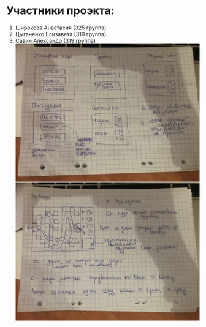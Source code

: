 # Участники проэкта:
1. Широкова Анастасия (325 группа)
2. Цыганенко Елизавета (319 группа)
3. Савин Александр (319 группа) 
![](./menu.jpg)
![](./level.jpg)
